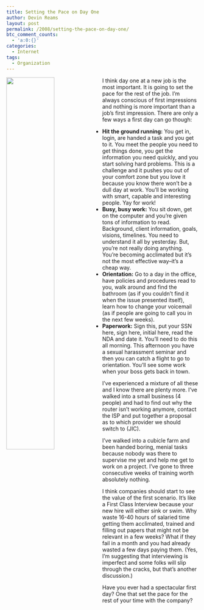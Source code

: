```yaml
---
title: Setting the Pace on Day One
author: Devin Reams
layout: post
permalink: /2008/setting-the-pace-on-day-one/
btc_comment_counts:
  - 'a:0:{}'
categories:
  - Internet
tags:
  - Organization
---
```

[<img src="http://strips.bitstrips.com/7abd7d588fc99f724faeaf1a2a3d7951.png" style="float:left;width:50%;height:50%;" />][1]I think day one at a new job is the most important. It is going to set the pace for the rest of the job. I&#8217;m always conscious of first impressions and nothing is more important than a job&#8217;s first impression. There are only a few ways a first day can go though:

*   **Hit the ground running:** You get in, login, are handed a task and you get to it. You meet the people you need to get things done, you get the information you need quickly, and you start solving hard problems. This is a challenge and it pushes you out of your comfort zone but you love it because you know there won&#8217;t be a dull day at work. You&#8217;ll be working with smart, capable and interesting people. Yay for work!
*   **Busy, busy work:** You sit down, get on the computer and you&#8217;re given tons of information to read. Background, client information, goals, visions, timelines. You need to understand it all by yesterday. But, you&#8217;re not really doing anything. You&#8217;re becoming acclimated but it&#8217;s not the most effective way&#8211;it&#8217;s a cheap way.
*   **Orientation:** Go to a day in the office, have policies and procedures read to you, walk around and find the bathroom (as if you couldn&#8217;t find it when the issue presented itself), learn how to change your voicemail (as if people are going to call you in the next few weeks).
*   **Paperwork:** Sign this, put your SSN here, sign here, initial here, read the NDA and date it. You&#8217;ll need to do this all morning. This afternoon you have a sexual harassment seminar and then you can catch a flight to go to orientation. You&#8217;ll see some work when your boss gets back in town.

I&#8217;ve experienced a mixture of all these and I know there are plenty more. I&#8217;ve walked into a small business (4 people) and had to find out why the router isn&#8217;t working anymore, contact the ISP and put together a proposal as to which provider we should switch to (JIC).

I&#8217;ve walked into a cubicle farm and been handed boring, menial tasks because nobody was there to supervise me yet and help me get to work on a project. I&#8217;ve gone to three consecutive weeks of training worth absolutely nothing.

I think companies should start to see the value of the first scenario. It&#8217;s like a First Class Interview because your new hire will either sink or swim. Why waste 16-40 hours of salaried time getting them acclimated, trained and filling out papers that might not be relevant in a few weeks? What if they fail in a month and you had already wasted a few days paying them. (Yes, I&#8217;m suggesting that interviewing is imperfect and some folks will slip through the cracks, but that&#8217;s another discussion.)

Have you ever had a spectacular first day? One that set the pace for the rest of your time with the company?

 [1]: http://www.bitstrips.com/read.php?comic_id=24131&#038;feed=a_x
